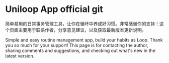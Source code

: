 # Uniloop App official git

简单易用的日常事务管理工具，让你在循环中养成好习惯。非常感谢你的支持！这个页面主要用于联系作者，分享意见建议，以及获取最新版本更新说明。

Simple and easy routine management app, build your habits as Loop. Thank you so much for your support! This page is for contacting the author, sharing comments and suggestions, and checking out what's new in the latest version.
